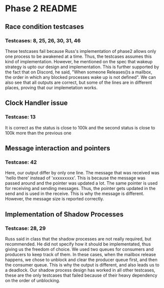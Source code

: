 # Phase 2 README

## Race condition testcases
### Testcases: 8, 25, 26, 30, 31, 46

These testcases fail because Russ's implementation of phase2 allows only
one process to be awakened at a time. Thus, the testcases assumes this kind of
implementation. However, he mentioned on the spec that wakeup strategy is upto our design and implementation. This is further supported by the fact that on Discord, he said, "When someone Releases()s a mailbox, the order in which any blocked processes wake up is not defined". We can also see that all outputs are correct, but some of the lines are in different places, proving that our implemetation works. 

## Clock Handler issue

### Testcase: 13

It is correct as the status is close to 100k and the second status is close to
100k more than the previous one

## Message interaction and pointers

### Testcase: 42

Here, our output differ by only one line. The message that was received was
'hello there' instead of 'xxxxxxxxx'. This is because the message was passed
around and the pointer was updated a lot. The same pointer is used for
receiving and sending messages. Thus, the pointer gets updated in the send and is used in the receive. This is why the message is different. However, the
message size is reported correctly. 

## Implementation of Shadow Processes

### Testcase: 28, 29

Russ said in class that the shadow processes are not really required, but recommended. He did not specify how it should be implementated, thus giving us the freedom of choice. We used two queues for consumers and producers to keep track of them. In these cases, when the mailbox release happens, we chose to unblock and clear the producer queue first, and then the consumer queue. This is why the output is different, and also leads us to a deadlock. Our shadow process design has worked in all other testcases, these are the only testcases that failed because of their heavy dependency on the order of unblocking.



